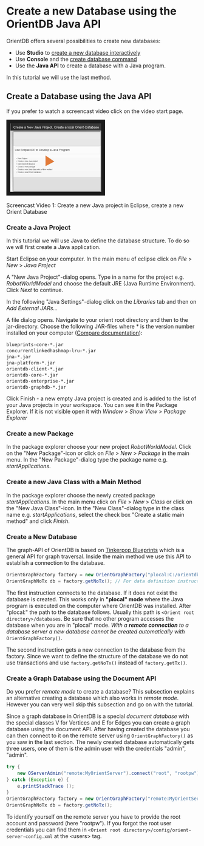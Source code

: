 # Create a new Database using the OrientDB Java API
OrientDB offers several possibilities to create new databases:
* Use **Studio** to [create a new database interactively](http://orientdb.com/docs/last/Home-page.html#create-a-new-database)
* Use **Console** and the [create database command](http://orientdb.com/docs/last/Console-Command-Create-Database.html)
* Use the **Java API** to create a database with a Java program.

In this tutorial we will use the last method.

## Create a Database using the Java API
If you prefer to watch a screencast video click on the video start page.

<a href="EclipseRobotWorldModel.mp4
" target="_blank"><img src="ThumbnailEclipseVideo.JPG"
alt="Eclipse Video" width="240" height="180" border="10" /></a>

Screencast Video 1: Create a new Java project in Eclipse, create a new Orient Database

### Create a Java Project
In this tutorial we will use Java to define the database structure. To do so we will first create a Java application.

Start Eclipse on your computer. In the main menu of eclipse click on *File* > *New* > *Java Project*

A "New Java Project"-dialog opens. Type in a name for the project e.g. *RobotWorldModel* and choose the default JRE (Java Runtime Environment). Click *Next* to continue.

In the following "Java Settings"-dialog click on the *Libraries* tab and then on *Add External JARs...*

A file dialog opens. Navigate to your orient root directory and then to the jar-directory. Choose the following JAR-files where * is the version number installed on your computer ([Compare documentation](http://orientdb.com/docs/last/Graph-Database-Tinkerpop.html)):
```
blueprints-core-*.jar
concurrentlinkedhashmap-lru-*.jar
jna-*.jar
jna-platform-*.jar
orientdb-client-*.jar
orientdb-core-*.jar
orientdb-enterprise-*.jar
orientdb-graphdb-*.jar
```

Click Finish - a new empty Java project is created and is added to the list of your Java projects in your workspace. You can see it in the Package Explorer. If it is not visible open it with
*Window* > *Show View* > *Package Explorer*

### Create a new Package
In the package explorer choose your new project *RobotWorldModel*. Click on the "New Package"-icon or click on *File* > *New* > *Package* in the main menu. In the "New Package"-dialog type the package name e.g. *startApplications*.

### Create a new Java Class with a Main Method
In the package explorer choose the newly created package *startApplications*. In the main menu click on *File* > *New* > *Class* or click on the "New Java Class"-icon. In the "New Class"-dialog type in the class name e.g. *startApplications*, select the check box "Create a static main method" and click *Finish*.

### Create a New Database
The graph-API of OrientDB is based on [Tinkerpop Blueprints](https://github.com/tinkerpop/blueprints/wiki) which is a general API for graph traversal. Inside the main method we use this API to establish a connection to the database.

``` Java
OrientGraphFactory factory = new OrientGraphFactory("plocal:C:/orientdb/databases/RobotWorld");
OrientGraphNoTx db = factory.getNoTx(); // For data definition instructions transactions are not relevant
```
The first instruction connects to the database. If it does not exist the database is created. This works only in **"plocal" mode** where the Java program is executed on the computer where OrientDB was installed. After "plocal:" the path to the database follows. Usually this path is ``<Orient root directory>/databases``. Be sure that no other program accesses the database when you are in "plocal" mode.
*With a **remote connection** to a database server a new database cannot be created automatically with* ``OrientGraphFactory()``.

The second instruction gets a new connection to the database from the factory. Since we want to define the structure of the database we do not use transactions and use ``factory.getNoTx()`` instead of ``factory.getTx()``.

### Create a Graph Database using the Document API
Do you prefer *remote mode* to create a database? This subsection explains an alternative creating a database which also works in *remote mode*. However you can very well skip this subsection and go on with the tutorial.

Since a graph database in OrientDB is a special *document database* with the special classes V for Vertices and E for Edges you can create a graph database using the document API. After having created the database you can then connect to it on the remote server using ``OrientGraphFactory()`` as you saw in the last section. The newly created database automatically gets three users, one of them is the admin user with the credentials "admin", "admin".

```java
try {
    new OServerAdmin("remote:MyOrientServer").connect("root", "rootpw").createDatabase("RobotWorld","graph","plocal").close();
} catch (Exception e) {
    e.printStackTrace ();
}
OrientGraphFactory factory = new OrientGraphFactory("remote:MyOrientServer/RobotWorld", "admin", "admin");
OrientGraphNoTx db = factory.getNoTx();
```

To identify yourself on the remote server you have to provide the root account and password (here "rootpw"). If you forgot the root user credentials you can find them in ``<Orient root directory>/config/orient-server-config.xml`` at the &lt;users&gt; tag.



